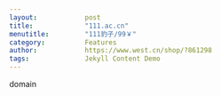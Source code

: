 ```yaml
---
layout:            post
title:             "111.ac.cn"
menutitle:         "111豹子/99￥"
category:          Features
author:            https://www.west.cn/shop/?861298
tags:              Jekyll Content Demo
---
```


domain
